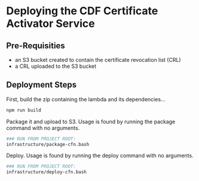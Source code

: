 # Deploying the CDF Certificate Activator Service

## Pre-Requisities

- an S3 bucket created to contain the certificate revocation list (CRL)
- a CRL uploaded to the S3 bucket

## Deployment Steps

First, build the zip containing the lambda and its dependencies...

```sh
npm run build
```

Package it and upload to S3. Usage is found by running the package command with no arguments.

```sh
### RUN FROM PROJECT ROOT:
infrastructure/package-cfn.bash
```

Deploy. Usage is found by running the deploy command with no arguments.

```sh
### RUN FROM PROJECT ROOT:
infrastructure/deploy-cfn.bash
```
